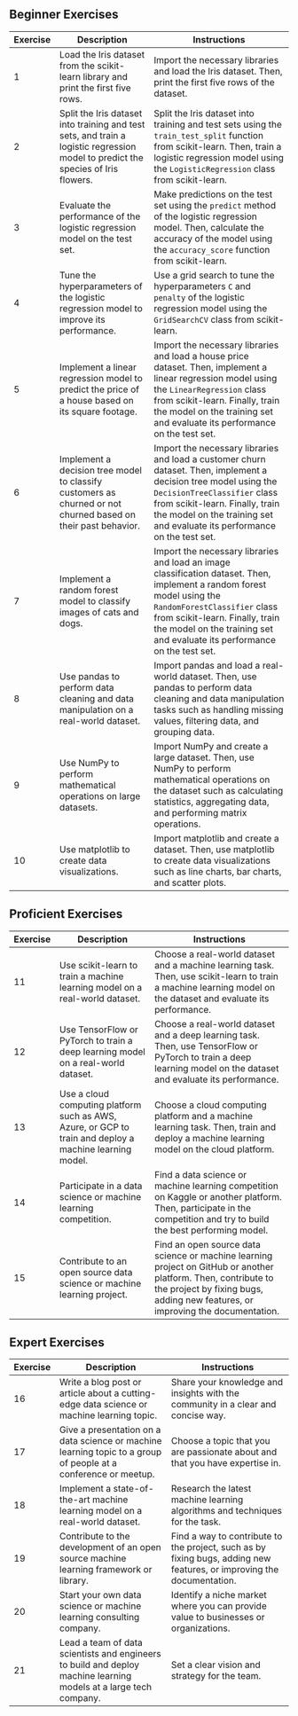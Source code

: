 ## Beginner Exercises

| Exercise | Description | Instructions |
|---|---|---|
| 1 | Load the Iris dataset from the scikit-learn library and print the first five rows. | Import the necessary libraries and load the Iris dataset. Then, print the first five rows of the dataset. | See above solution. |
| 2 | Split the Iris dataset into training and test sets, and train a logistic regression model to predict the species of Iris flowers. | Split the Iris dataset into training and test sets using the `train_test_split` function from scikit-learn. Then, train a logistic regression model using the `LogisticRegression` class from scikit-learn. | See above solution. |
| 3 | Evaluate the performance of the logistic regression model on the test set. | Make predictions on the test set using the `predict` method of the logistic regression model. Then, calculate the accuracy of the model using the `accuracy_score` function from scikit-learn. | See above solution. |
| 4 | Tune the hyperparameters of the logistic regression model to improve its performance. | Use a grid search to tune the hyperparameters `C` and `penalty` of the logistic regression model using the `GridSearchCV` class from scikit-learn. | See above solution. |
| 5 | Implement a linear regression model to predict the price of a house based on its square footage. | Import the necessary libraries and load a house price dataset. Then, implement a linear regression model using the `LinearRegression` class from scikit-learn. Finally, train the model on the training set and evaluate its performance on the test set. |
| 6 | Implement a decision tree model to classify customers as churned or not churned based on their past behavior. | Import the necessary libraries and load a customer churn dataset. Then, implement a decision tree model using the `DecisionTreeClassifier` class from scikit-learn. Finally, train the model on the training set and evaluate its performance on the test set. |
| 7 | Implement a random forest model to classify images of cats and dogs. | Import the necessary libraries and load an image classification dataset. Then, implement a random forest model using the `RandomForestClassifier` class from scikit-learn. Finally, train the model on the training set and evaluate its performance on the test set. |
| 8 | Use pandas to perform data cleaning and data manipulation on a real-world dataset. | Import pandas and load a real-world dataset. Then, use pandas to perform data cleaning and data manipulation tasks such as handling missing values, filtering data, and grouping data. |
| 9 | Use NumPy to perform mathematical operations on large datasets. | Import NumPy and create a large dataset. Then, use NumPy to perform mathematical operations on the dataset such as calculating statistics, aggregating data, and performing matrix operations. |
| 10 | Use matplotlib to create data visualizations. | Import matplotlib and create a dataset. Then, use matplotlib to create data visualizations such as line charts, bar charts, and scatter plots. |

## Proficient Exercises

| Exercise | Description | Instructions | 
|---|---|---|
| 11 | Use scikit-learn to train a machine learning model on a real-world dataset. | Choose a real-world dataset and a machine learning task. Then, use scikit-learn to train a machine learning model on the dataset and evaluate its performance. |
| 12 | Use TensorFlow or PyTorch to train a deep learning model on a real-world dataset. | Choose a real-world dataset and a deep learning task. Then, use TensorFlow or PyTorch to train a deep learning model on the dataset and evaluate its performance. |
| 13 | Use a cloud computing platform such as AWS, Azure, or GCP to train and deploy a machine learning model. | Choose a cloud computing platform and a machine learning task. Then, train and deploy a machine learning model on the cloud platform. |
| 14 | Participate in a data science or machine learning competition. | Find a data science or machine learning competition on Kaggle or another platform. Then, participate in the competition and try to build the best performing model. |
| 15 | Contribute to an open source data science or machine learning project. | Find an open source data science or machine learning project on GitHub or another platform. Then, contribute to the project by fixing bugs, adding new features, or improving the documentation. |

## Expert Exercises

| Exercise | Description | Instructions |
|---|---|---|
| 16 | Write a blog post or article about a cutting-edge data science or machine learning topic. | Share your knowledge and insights with the community in a clear and concise way. |
| 17 | Give a presentation on a data science or machine learning topic to a group of people at a conference or meetup. | Choose a topic that you are passionate about and that you have expertise in. |
| 18 | Implement a state-of-the-art machine learning model on a real-world dataset. | Research the latest machine learning algorithms and techniques for the task. |
| 19 | Contribute to the development of an open source machine learning framework or library. | Find a way to contribute to the project, such as by fixing bugs, adding new features, or improving the documentation. |
| 20 | Start your own data science or machine learning consulting company. | Identify a niche market where you can provide value to businesses or organizations. |
| 21 | Lead a team of data scientists and engineers to build and deploy machine learning models at a large tech company. | Set a clear vision and strategy for the team. |

